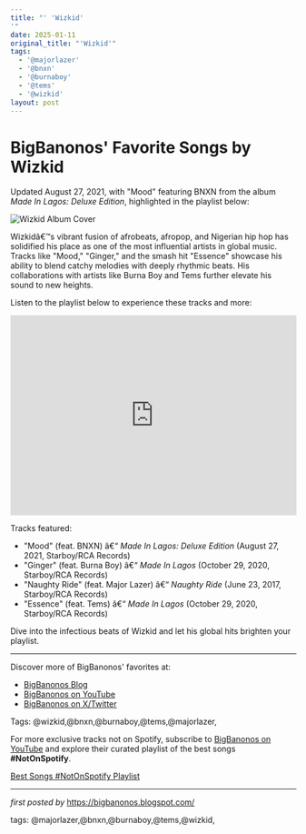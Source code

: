 ```yaml
---
title: "' 'Wizkid'
'"
date: 2025-01-11
original_title: "'Wizkid'"
tags:
  - '@majorlazer'
  - '@bnxn'
  - '@burnaboy'
  - '@tems'
  - '@wizkid'
layout: post
---
```

<div class="post-title"> <h1>BigBanonos' Favorite Songs by Wizkid</h1>
</div>
<p>Updated August 27, 2021, with "Mood" featuring BNXN from the album <i>Made In Lagos: Deluxe Edition</i>, highlighted in the playlist below:</p>
<div class="post-image"> <img src="https://cdn.pmnewsnigeria.com/2021/06/1730191833113418970280071710882965119333446n1.jpg" alt="Wizkid Album Cover">
</div>
<p>Wizkidâ€™s vibrant fusion of afrobeats, afropop, and Nigerian hip hop has solidified his place as one of the most influential artists in global music. Tracks like "Mood," "Ginger," and the smash hit "Essence" showcase his ability to blend catchy melodies with deeply rhythmic beats. His collaborations with artists like Burna Boy and Tems further elevate his sound to new heights.</p>
<p>Listen to the playlist below to experience these tracks and more:</p>
<div class="spotify-embed"> <iframe src="https://open.spotify.com/embed/playlist/0ZqtRqLtwlZbGQWlXAfSf9?utm_source=generator" width="100%" height="352" frameBorder="0" allowfullscreen="" allow="autoplay; clipboard-write; encrypted-media; fullscreen; picture-in-picture" loading="lazy"></iframe>
</div>
<p>Tracks featured:</p>
<ul> <li>"Mood" (feat. BNXN) â€“ <i>Made In Lagos: Deluxe Edition</i> (August 27, 2021, Starboy/RCA Records)</li> <li>"Ginger" (feat. Burna Boy) â€“ <i>Made In Lagos</i> (October 29, 2020, Starboy/RCA Records)</li> <li>"Naughty Ride" (feat. Major Lazer) â€“ <i>Naughty Ride</i> (June 23, 2017, Starboy/RCA Records)</li> <li>"Essence" (feat. Tems) â€“ <i>Made In Lagos</i> (October 29, 2020, Starboy/RCA Records)</li>
</ul>
<p>Dive into the infectious beats of Wizkid and let his global hits brighten your playlist.</p>
<hr>
<div class="post-footer"> <p>Discover more of BigBanonos' favorites at:</p> <ul> <li><a href="https://bigbanonos.blogspot.com/" target="_blank">BigBanonos Blog</a></li> <li><a href="https://www.youtube.com/@BigBanonos" target="_blank">BigBanonos on YouTube</a></li> <li><a href="https://x.com/bigbanonos" target="_blank">BigBanonos on X/Twitter</a></li> </ul>
</div>
<div class="post-tags"> Tags: @wizkid,@bnxn,@burnaboy,@tems,@majorlazer,
</div>


<!--Subscribe and Playlist Links-->
<div>
    <p>For more exclusive tracks not on Spotify, subscribe to <a href="https://www.youtube.com/@BigBanonos" target="_blank">BigBanonos on YouTube</a> and explore their curated playlist of the best songs <strong>#NotOnSpotify</strong>.</p>
    <p><a href="https://www.youtube.com/playlist?list=PLtuNtuTatqI0kFahUCbtbfenC_ET5O_tr" target="_blank">Best Songs #NotOnSpotify Playlist<br /></a></p></div>

<hr />

<p><em>first posted by</em> <a href="https://bigbanonos.blogspot.com/" rel="noopener" target="_new">https://bigbanonos.blogspot.com/</a></p>

<p>tags: @majorlazer,@bnxn,@burnaboy,@tems,@wizkid,</p>
